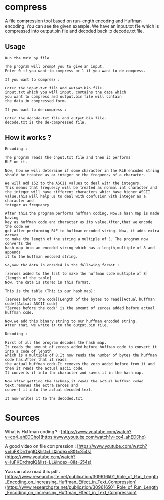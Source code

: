 # compress

A file compression tool based on run-length encoding and Huffman encoding.
You can see the given example. We have an input.txt file which is compressed
into output.bin file and decoded back to decode.txt file.

## Usage
```
Run the main.py file.

The program will prompt you to give an input.
Enter 0 if you want to compress or 1 if you want to de-compress.

If you want to compress :

Enter the input.txt file and output.bin file.
input.txt which you will input, contains the data which
you want to compress and output.bin file will contain
the data in compressed form.

If you want to de-compress :

Enter the decode.txt file and output.bin file.
decode.txt is the de-compressed file.
```

## How it works ?
```
Encoding :

The program reads the input.txt file and then it performs
RLE on it.

Now, how we will determine if some character in the RLE encoded string
should be treated as an integer or the frequency of a character. 

We will add 152 to the ASCII values to deal with the integers.
This means that frequency will be treated as normal int character and
the integer will have different characters which have higher ASCII
value.This will help us to deal with confusion with integer as a character and
integer as frequency.

After this,the program performs huffman coding. Now,a hash map is made having 
key as huffman code and character as its value.After,that we encode the code we 
got after performing RLE to huffman encoded string. Now, it adds extra zeroes
to make the length of the string a multiple of 8. The program now converts the
hash map into an encoded string which has a length,multiple of 8 and appends
it to the huffman encoded string.

So,now the data is encoded in the following format :

[zeroes added to the last to make the huffman code multiple of 8][length of the table]
Now, the data is stored in this format.

This is the table (This is our hash map):

[zeroes before the code][Length of the bytes to read][Actual huffman code][Actual ASCII code]
"Zeroes before the code" is the amount of zeroes added before actual huffman code.

Now,we add this binary string to our huffman encoded string.
After that, we write it to the output.bin file.

Decoding :

First of all the program decodes the hash map.
It reads the amount of zeroes added before huffman code to convert it into a code of length
which is a multiple of 8.It now reads the number of bytes the huffman code has.After that it reads
the actual huffman code.It removes the zero added before from it and then it reads the actual ascii code.
It converts it into the character and saves it in the hash map.

Now after getting the hashmap,it reads the actual huffman coded text,removes the extra zeroes and 
convert it into the actual decoded text.

It now writes it to the decoded.txt.

```
# Sources

What is Huffman coding ? : [https://www.youtube.com/watch?v=co4_ahEDCho](https://www.youtube.com/watch?v=co4_ahEDCho)

A good video on file compression : [https://www.youtube.com/watch?v=IuFKDrdmgIQ&list=LL&index=8&t=254s](https://www.youtube.com/watch?v=IuFKDrdmgIQ&list=LL&index=8&t=254s) 

You can also read this pdf : [https://www.researchgate.net/publication/309616501_Role_of_Run_Length_Encoding_on_Increasing_Huffman_Effect_in_Text_Compression](https://www.researchgate.net/publication/309616501_Role_of_Run_Length_Encoding_on_Increasing_Huffman_Effect_in_Text_Compression)
